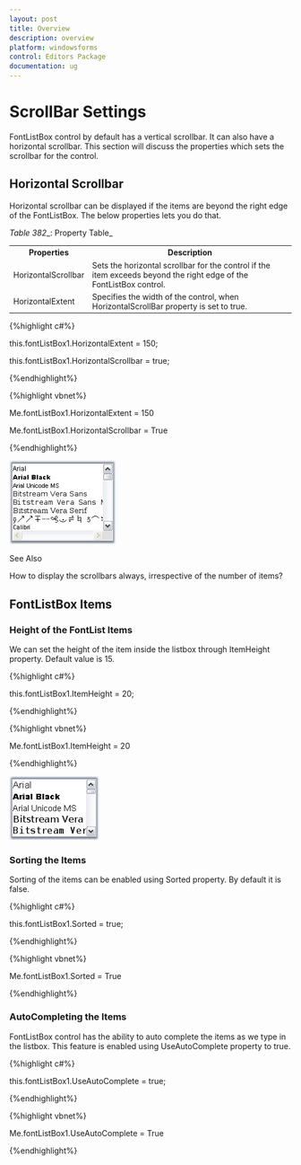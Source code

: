 ```yaml
---
layout: post
title: Overview
description: overview
platform: windowsforms
control: Editors Package
documentation: ug
---
```


# ScrollBar Settings

FontListBox control by default has a vertical scrollbar. It can also have a horizontal scrollbar. This section will discuss the properties which sets the scrollbar for the control.

## Horizontal Scrollbar

Horizontal scrollbar can be displayed if the items are beyond the right edge of the FontListBox. The below properties lets you do that.

_Table_ _382__: Property Table_

<table>
<tr>
<th>
Properties</th><th>
Description</th></tr>
<tr>
<td>
HorizontalScrollbar</td><td>
Sets the horizontal scrollbar for the control if the item exceeds beyond the right edge of the FontListBox control.</td></tr>
<tr>
<td>
HorizontalExtent</td><td>
Specifies the width of the control, when HorizontalScrollBar property is set to true.</td></tr>
</table>


{%highlight c#%}



this.fontListBox1.HorizontalExtent = 150;

this.fontListBox1.HorizontalScrollbar = true;


{%endhighlight%}

{%highlight vbnet%}

Me.fontListBox1.HorizontalExtent = 150

Me.fontListBox1.HorizontalScrollbar = True

{%endhighlight%}

 ![](Overview_images/Overview_img580.jpeg) 

See Also

How to display the scrollbars always, irrespective of the number of items?


## FontListBox Items

### Height of the FontList Items

We can set the height of the item inside the listbox through ItemHeight property. Default value is 15. 



{%highlight c#%}

this.fontListBox1.ItemHeight = 20;

{%endhighlight%}

{%highlight vbnet%}



Me.fontListBox1.ItemHeight = 20

{%endhighlight%}

 ![](Overview_images/Overview_img581.jpeg) 


 ### Sorting the Items

Sorting of the items can be enabled using Sorted property. By default it is false.

{%highlight c#%}



this.fontListBox1.Sorted = true;


{%endhighlight%}

{%highlight vbnet%}

Me.fontListBox1.Sorted = True

{%endhighlight%}


### AutoCompleting the Items

FontListBox control has the ability to auto complete the items as we type in the listbox. This feature is enabled using UseAutoComplete property to true.

{%highlight c#%}



this.fontListBox1.UseAutoComplete = true;

{%endhighlight%}


{%highlight vbnet%}



Me.fontListBox1.UseAutoComplete = True

{%endhighlight%}

